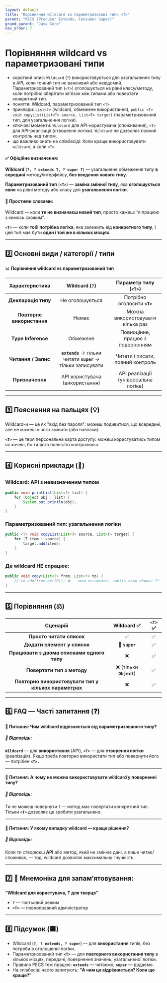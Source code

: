 ```yaml
---
layout: default
title: "Порівняння wildcard vs параметризовані типи <T>"
parent: "PECS (Producer Extends, Consumer Super)"
grand_parent: "Java Core"
nav_order: 7
---
```


# Порівняння wildcard vs параметризовані типи <T>

*   короткий опис: `Wildcard` (`?`) використовується для узагальнення типу в API, коли точний тип не важливий або невідомий. Параметризований тип (`<T>`) оголошується на рівні класу/методу, коли потрібно зберігати зв'язок між типами або повертати конкретний тип.
*   поняття: Wildcard, параметризований тип `<T>`.
*   приклади: `List<?>` (wildcard, обмежене використання), `public <T> void copyList(List<T> source, List<T> target)` (параметризований тип, для узагальнення логіки).
*   ключові моменти: `Wildcard` для API-користувача (споживання), `<T>` для API-реалізації (створення логіки). `Wildcard` не дозволяє повний контроль над типом.
*   що важливо знати на співбесіді: Коли краще використовувати `wildcard`, а коли `<T>`.
#### **✅ Офіційне визначення:**

**Wildcard** (**`?, ? extends T, ? super T`**) — узагальнене обмеження типу **в середині** методу/інтерфейсу, **без введення нового типу**.

**Параметризований тип** (**`<T>`**) — **заміна змінної типу**, яка **оголошується явно** на рівні методу або класу для **узагальнення логіки**.

#### **🧠 Простими словами:**

Wildcard — коли **ти не визначаєш новий тип**, просто кажеш: “я працюю з кимось схожим”.

**`<T>`** — коли **тобі потрібна логіка**, яка залежить від **конкретного типу**, і цей тип має бути **один і той же в кількох місцях**.

---

## **2️⃣ Основні види / категорії / типи**

📊 **Порівняння wildcard vs параметризований тип**

| Характеристика | Wildcard (`?`) | Параметр типу (`<T>`) |
| :---: | :---: | :---: |
| **Декларація типу** | Не оголошується | Потрібно оголосити **`<T>`** |
| **Повторне використання** | Немає | Можна використовувати кілька раз |
| **Type Inference** | Обмежене | Повноцінне, працює з поверненням |
| **Читання / Запис** | **`extends`** → тільки читати **`super`** → тільки записувати | Читати і писати, повний контроль |
| **Призначення** | API користувача (використання) | API реалізації (універсальна логіка) |

---

## **3️⃣ Пояснення на пальцях (💡)**

Wildcard-и — це як "вхід без пароля": можеш подивитися, що всередині, але не можеш нічого змінити (або навпаки).

**`<T>`** — це твоя персональна карта доступу: можеш користуватись типом як хочеш, бо ти його повністю контролюєш.

---

## **4️⃣ Корисні приклади (🧪)**

### **Wildcard: API з невизначеним типом**

```java
public void printList(List<?> list) {
    for (Object obj : list) {
        System.out.println(obj);
    }
}
```
### **Параметризований тип: узагальнення логіки**


```java
public <T> void copyList(List<T> source, List<T> target) {
    for (T item : source) {
        target.add(item);
    }
}
```
### **Де wildcard НЕ спрацює:**

```java
public void copy(List<?> from, List<?> to) {
    // to.add(from.get(0)); ❌ - типи незалежні, навіть якщо обидва ?!
}
```
---

## **5️⃣ Порівняння (⚖️)**

| Сценарій | Wildcard ✅ | `<T>` ✅ |
| :---: | :---: | :---: |
| **Просто читати список** | ✅ | ✅ |
| **Додати елемент у список** | 🔶 **`super`** | ✅ |
| **Працювати з двома списками одного типу** | ❌ | ✅ |
| **Повертати тип з методу** | ❌ (тільки **`Object`**) | ✅ |
| **Повторно використовувати тип у кількох параметрах** | ❌ | ✅ |

---

## **6️⃣ FAQ — Часті запитання (❓)**

#### **🔹 Питання: Чим wildcard відрізняється від параметризованого типу?**

##### **💬 Відповідь:**

**`Wildcard`** — для **використання** (API), **`<T>`** — для **створення логіки** (реалізація). Якщо треба повторно використати тип або повернути його — потрібен **`<T>.`**

---

#### **🔹 Питання: А чому не можна використовувати wildcard у поверненні типу?**

##### **💬 Відповідь:**

Ти не можеш повернути **`?`** — метод має повертати конкретний тип. Тільки **`<T>`** дозволяє це зробити узагальнено.

---

#### **🔹 Питання: У якому випадку wildcard — краще рішення?**

##### **💬 Відповідь:**

Коли ти створюєш **API** або метод, який не змінює дані, а лише читає/споживає, — тоді wildcard дозволяє максимальну гнучкість.

---

## **7️⃣ 🧠 Мнемоніка для запам’ятовування:**

**“Wildcard для користувача, T для творця”**

* **`?`** — гостьовий режим
* **`<T>`** — повноправний адміністратор

---

## **8️⃣ Підсумок (🟩)**

* Wildcard (**`?, ? extends, ? super`**) — для **використання** типів, без потреби в оголошенні логіки.
* Параметризований тип **`<T>`** — для **повторного використання типу** в кількох місцях, передачі, повернення значень, узагальненої логіки.
* Правило PECS теж працює: **`extends`** — читаємо, **`super`** — додаємо.
* На співбесіді часто запитують: **"А чим це відрізняється? Коли що краще?"**